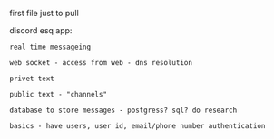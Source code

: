 first file just to pull 



discord esq app: 

    real time messageing

    web socket - access from web - dns resolution 

    privet text

    public text - "channels" 

    database to store messages - postgress? sql? do research

    basics - have users, user id, email/phone number authentication 
